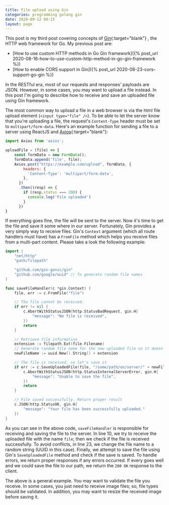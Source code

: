 ```yaml
---
title: File upload using Gin
categories: programming golang gin
date: 2020-09-12 00:15
layout: page
---
```


This post is my third post covering concepts of [Gin](https://gin-gonic.com/){:target="blank"}  , the HTTP web framework for Go. My previous post are:

- [How to use custom HTTP methods in Go Gin framework]({% post_url 2020-08-16-how-to-use-custom-http-method-in-go-gin-framework %})
- [How to enable CORS support in Gin]({% post_url 2020-08-23-cors-support-go-gin %})

In the RESTful era, most of our requests and responses' payloads are JSON. However, in some cases, you may want to upload a file instead. In this post I'm going to describe how to receive and save an uploaded file using Gin framework.

The most common way to upload a file in a web browser is via the html file upload element (`<input type="file" />`). To be able to let the server know that you're uploading a file, the request's `Content-Type` header must be set to `multipart/form-data`. Here's an example function for sending a file to a server using ReactJS and [Axios](https://github.com/axios/axios){:target="blank"}:

```jsx
import Axios from 'axios';

uploadFile = (file) => {
    const formData = new FormData();
    formData.append('file', file);
    Axios.post("https://example.com/upload", formData, {
        headers: {
          'Content-Type': 'multipart/form-data',
        },
      })
      .then((resp) => {
        if (resp.status === 200) {
          console.log('File uploaded')
        }
      })
}
```

If everything goes fine, the file will be sent to the server. Now it's time to get the file and save it some where in our server. Fortunately, Gin provides a very simply way to receive files. Gin's `Context` argument (which all route handlers must have) has a `FromFile` method which helps you receive files from a multi-part content. Please take a look the following example:

```go
import (
    "net/http"
    "path/filepath"

    "github.com/gin-gonic/gin"
    "github.com/google/uuid" // To generate random file names
)

func saveFileHandler(c *gin.Context) {
    file, err := c.FromFile("file")

    // The file cannot be received.
    if err != nil {
        c.AbortWithStatusJSON(http.StatusBadRequest, gin.H{
            "message": "No file is received",
        })
        return
    }

    // Retrieve file information
    extension := filepath.Ext(file.Filename)
    // Generate random file name for the new uploaded file so it doesn't override the old file with same name
    newFileName := uuid.New().String() + extension

    // The file is received, so let's save it
    if err := c.SaveUploadedFile(file, "/some/path/on/server/" + newFileName); err != nil {
        c.AbortWithStatusJSON(http.StatusInternalServerError, gin.H{
            "message": "Unable to save the file",
        })
        return
    }

    // File saved successfully. Return proper result
    c.JSON(http.StatusOK, gin.H{
        "message": "Your file has been successfully uploaded."
    })
}
```

As you can see in the above code, `saveFileHandler` is responsible for receiving and saving the file to the server. In line 10, we try to receive the uploaded file with the name `file`; then we check if the file is received successfully. To avoid conflicts, in line 23, we change the file name to a random string (UUID in this case). Finally, we attempt to save the file using Gin's `SaveUploadedFile` method and check if the save is saved. To handle errors, we return proper responses if any errors occurred. If every goes well and we could save the file to our path, we return the `200 OK` response to the client.

The above is a general example. You may want to validate the file you receive. In some cases, you just need to receive image files; so, file types should be validated. In addition, you may want to resize the received image before saving it.
